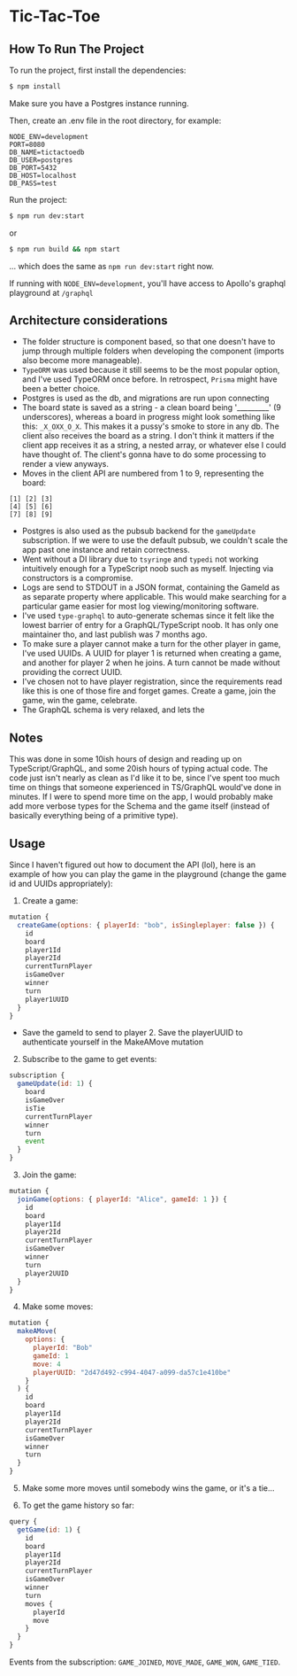 # Tic-Tac-Toe

## How To Run The Project
To run the project, first install the dependencies:
```sh
$ npm install
```

Make sure you have a Postgres instance running.

Then, create an .env file in the root directory, for example:
```.env
NODE_ENV=development
PORT=8080
DB_NAME=tictactoedb
DB_USER=postgres
DB_PORT=5432
DB_HOST=localhost
DB_PASS=test
```

Run the project:
```sh
$ npm run dev:start
```
or
```sh
$ npm run build && npm start
```
... which does the same as `npm run dev:start` right now.

If running with `NODE_ENV=development`, you'll have access to Apollo's graphql playground at `/graphql`

## Architecture considerations
* The folder structure is component based, so that one doesn't have to jump through multiple folders when developing the component (imports also become more manageable).
* `TypeORM` was used because it still seems to be the most popular option, and I've used TypeORM once before. In retrospect, `Prisma` might have been a better choice.
* Postgres is used as the db, and migrations are run upon connecting
* The board state is saved as a string - a clean board being '_________' (9 underscores), whereas a board in progress might look something like this: `_X_OXX_O_X`. This makes it a pussy's smoke to store in any db. The client also receives the board as a string. I don't think it matters if the client app receives it as a string, a nested array, or whatever else I could have thought of. The client's gonna have to do some processing to render a view anyways.
* Moves in the client API are numbered from 1 to 9, representing the board:
```
[1] [2] [3]
[4] [5] [6]
[7] [8] [9]
```
* Postgres is also used as the pubsub backend for the `gameUpdate` subscription. If we were to use the default pubsub, we couldn't scale the app past one instance and retain correctness.
* Went without a DI library due to `tsyringe` and `typedi` not working intuitively enough for a TypeScript noob such as myself. Injecting via constructors is a compromise.
* Logs are send to STDOUT in a JSON format, containing the GameId as as separate property where applicable. This would make searching for a particular game easier for most log viewing/monitoring software.
* I've used `type-graphql` to auto-generate schemas since it felt like the lowest barrier of entry for a GraphQL/TypeScript noob. It has only one maintainer tho, and last publish was 7 months ago.
* To make sure a player cannot make a turn for the other player in game, I've used UUIDs. A UUID for player 1 is returned when creating a game, and another for player 2 when he joins. A turn cannot be made without providing the correct UUID.
* I've chosen not to have player registration, since the requirements read like this is one of those fire and forget games. Create a game, join the game, win the game, celebrate.
* The GraphQL schema is very relaxed, and lets the 

## Notes
This was done in some 10ish hours of design and reading up on TypeScript/GraphQL, and some 20ish hours of typing actual code.
The code just isn't nearly as clean as I'd like it to be, since I've spent too much time on things that someone experienced in TS/GraphQL would've done in minutes.
If I were to spend more time on the app, I would probably make add more verbose types for the Schema and the game itself (instead of basically everything being of a primitive type).

## Usage
Since I haven't figured out how to document the API (lol), here is an example of how you can play the game in the playground (change the game id and UUIDs appropriately):
1. Create a game:
```js
mutation {
  createGame(options: { playerId: "bob", isSingleplayer: false }) {
    id
    board
    player1Id
    player2Id
    currentTurnPlayer
    isGameOver
    winner
    turn
    player1UUID
  }
}
```
* Save the gameId to send to player 2. Save the playerUUID to authenticate yourself in the MakeAMove mutation

2. Subscribe to the game to get events:
```js
subscription {
  gameUpdate(id: 1) {
    board
    isGameOver
    isTie
    currentTurnPlayer
    winner
    turn
    event
  }
}
```

3. Join the game:
```js
mutation {
  joinGame(options: { playerId: "Alice", gameId: 1 }) {
    id
    board
    player1Id
    player2Id
    currentTurnPlayer
    isGameOver
    winner
    turn
    player2UUID
  }
}
```

4. Make some moves:
```js
mutation {
  makeAMove(
    options: {
      playerId: "Bob"
      gameId: 1
      move: 4
      playerUUID: "2d47d492-c994-4047-a099-da57c1e410be"
    }
  ) {
    id
    board
    player1Id
    player2Id
    currentTurnPlayer
    isGameOver
    winner
    turn
  }
}
```

5. Make some more moves until somebody wins the game, or it's a tie...

6. To get the game history so far:
```js
query {
  getGame(id: 1) {
    id
    board
    player1Id
    player2Id
    currentTurnPlayer
    isGameOver
    winner
    turn
    moves {
      playerId
      move
    }
  }
}
```

Events from the subscription: `GAME_JOINED`, `MOVE_MADE`, `GAME_WON`, `GAME_TIED`.